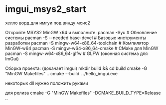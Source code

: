 # imgui_msys2_start
хелло ворд для имгуи под винду мсис2

Откройте MSYS2 MinGW x64 и выполните:
pacman -Syu                          # Обновление системы
pacman -S --needed base-devel        # Базовые инструменты разработки
pacman -S mingw-w64-x86_64-toolchain # Компилятор MinGW-w64
pacman -S mingw-w64-x86_64-cmake     # CMake для MinGW
pacman -S mingw-w64-x86_64-glfw      # GLFW (оконная система для ImGui)


Сборка проекта: (докачает imgui)
mkdir build && cd build
cmake -G "MinGW Makefiles" ..
cmake --build . 
./hello_imgui.exe

некоторык dll нужно положить руками

для релиза
cmake -G "MinGW Makefiles" -DCMAKE_BUILD_TYPE=Release ..

